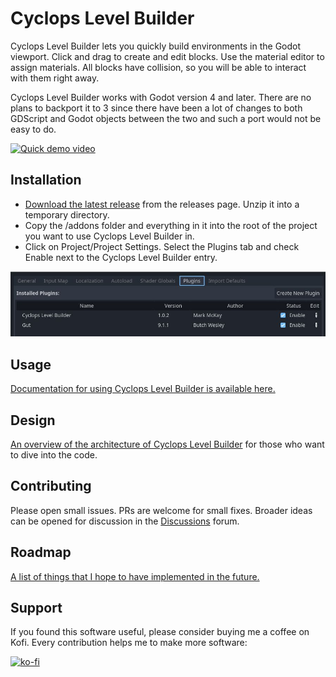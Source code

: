 ﻿# Cyclops Level Builder

Cyclops Level Builder lets you quickly build environments in the Godot viewport.  Click and drag to create and edit blocks.  Use the material editor to assign materials.  All blocks have collision, so you will be able to interact with them right away.

Cyclops Level Builder works with Godot version 4 and later.  There are no plans to backport it to 3 since there have been a lot of changes to both GDScript and Godot objects between the two and such a port would not be easy to do.

[![Quick demo video](https://img.youtube.com/vi/ASE--0uBsk8/0.jpg)](https://www.youtube.com/watch?v=ASE--0uBsk8)

## Installation

* [Download the latest release](https://github.com/blackears/cyclopsLevelBuilder/releases) from the releases page.  Unzip it into a temporary directory.
* Copy the /addons folder and everything in it into the root of the project you want to use Cyclops Level Builder in.
* Click on Project/Project Settings.  Select the Plugins tab and check Enable next to the Cyclops Level Builder entry.

![Enable addon](doc/enable_addon.jpg)

## Usage

[Documentation for using Cyclops Level Builder is available here.](doc/index.md)

## Design

[An overview of the architecture of Cyclops Level Builder](doc/design.md) for those who want to dive into the code.


## Contributing 

Please open small issues.  PRs are welcome for small fixes.  Broader ideas can be opened for discussion in the [Discussions](https://github.com/blackears/cyclopsLevelBuilder/discussions) forum.

## Roadmap

[A list of things that I hope to have implemented in the future.](doc/roadmap.md)

## Support

If you found this software useful, please consider buying me a coffee on Kofi.  Every contribution helps me to make more software:

[![ko-fi](https://ko-fi.com/img/githubbutton_sm.svg)](https://ko-fi.com/Y8Y43J6OB)

